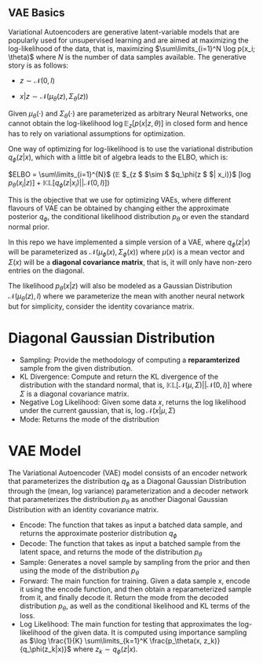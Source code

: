 ## VAE Basics

Variational Autoencoders are generative latent-variable models that are popularly used for unsupervised learning and are aimed at maximizing the log-likelihood of the data, that is, maximizing $\sum\limits_{i=1}^N \log p(x_i; \theta)$ where $N$ is the number of data samples available. The generative story is as follows:

- $z \sim \mathcal{N}(0, I)$

- $x | z \sim \mathcal{N}(\mu_\theta(z), \Sigma_\theta(z))$

Given $\mu_\theta(\cdot)$ and $\Sigma_\theta(\cdot)$ are parameterized as arbitrary Neural Networks, one cannot obtain the log-likelihood $\log \mathbb{E}_{z}[p(x | z, \theta)]$ in closed form and hence has to rely on variational assumptions for optimization.

One way of optimizing for log-likelihood is to use the variational distribution $q_\phi(z | x)$, which with a little bit of algebra leads to the ELBO, which is:

$ELBO = \sum\limits_{i=1}^{N}$ 
$(\mathbb{E}$ 
$_{z $ 
$\sim $ 
$q_\phi(z $ 
$| x_i)}$ 
$[\log p_\theta(x_i | z)]+ \mathbb{KL}[q_\phi(z|x_i) || \mathcal{N}(0, I)])$

This is the objective that we use for optimizing VAEs, where different flavours of VAE can be obtained by changing either the approximate posterior $q_\phi$, the conditional likelihood distribution $p_\theta$ or even the standard normal prior.

In this repo we have implemented a simple version of a VAE, where $q_\phi(z|x)$ will be parameterized as $\mathcal{N}(\mu_\phi(x), \Sigma_\phi(x))$ where $\mu(x)$ is a mean vector and $\Sigma(x)$ will be a **diagonal covariance matrix**, that is, it will only have non-zero entries on the diagonal.

The likelihood $p_\theta(x|z)$ will also be modeled as a Gaussian Distribution $\mathcal{N}(\mu_\theta(z), I)$ where we parameterize the mean with another neural network but for simplicity, consider the identity covariance matrix.

# Diagonal Gaussian Distribution

- Sampling: Provide the methodology of computing a **reparamterized** sample from the given distribution.
- KL Divergence: Compute and return the KL divergence of the distribution with the standard normal, that is, $\mathbb{KL}[\mathcal{N}(\mu, \Sigma) || \mathcal{N}(0, I)]$ where $\Sigma$ is a diagonal covariance matrix.
- Negative Log Likelihood: Given some data $x$, returns the log likelihood under the current gaussian, that is, $\log \mathcal{N}(x | \mu, \Sigma)$
- Mode: Returns the mode of the distribution 

# VAE Model

The Variational Autoencoder (VAE) model consists of an encoder network that parameterizes the distribution $q_\phi$ as a Diagonal Gaussian Distribution through the (mean, log variance) parameterization and a decoder network that parameterizes the distribution $p_\theta$ as another Diagonal Gaussian Distribution with an identity covariance matrix.

- Encode: The function that takes as input a batched data sample, and returns the approximate posterior distribution $q_\phi$
- Decode: The function that takes as input a batched sample from the latent space, and returns the mode of the distribution $p_\theta$
- Sample: Generates a novel sample by sampling from the prior and then using the mode of the distribution $p_\theta$
- Forward: The main function for training. Given a data sample x, encode it using the encode function, and then obtain a reparameterized sample from it, and finally decode it. Return the mode from the decoded distribution $p_\theta$, as well as the conditional likelihood and KL terms of the loss.
- Log Likelihood: The main function for testing that approximates the log-likelihood of the given data. It is computed using importance sampling as $\log \frac{1}{K} \sum\limits_{k=1}^K \frac{p_\theta(x, z_k)}{q_\phi(z_k|x)}$ where $z_k \sim q_\phi(z | x)$.
